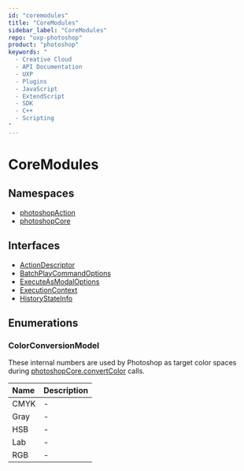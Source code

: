 ```yaml
---
id: "coremodules"
title: "CoreModules"
sidebar_label: "CoreModules"
repo: "uxp-photoshop"
product: "photoshop"
keywords: "
  - Creative Cloud
  - API Documentation
  - UXP
  - Plugins
  - JavaScript
  - ExtendScript
  - SDK
  - C++
  - Scripting
"
---
```


# CoreModules

## Namespaces

- [photoshopAction](/ps_reference/media/photoshopaction/)
- [photoshopCore](/ps_reference/media/photoshopcore/)

## Interfaces

- [ActionDescriptor](/ps_reference/interfaces/actiondescriptor/)
- [BatchPlayCommandOptions](/ps_reference/interfaces/batchplaycommandoptions/)
- [ExecuteAsModalOptions](/ps_reference/interfaces/executeasmodaloptions/)
- [ExecutionContext](/ps_reference/interfaces/executioncontext/)
- [HistoryStateInfo](/ps_reference/interfaces/historystateinfo/)

## Enumerations

### ColorConversionModel

These internal numbers are used by Photoshop as target color spaces during [photoshopCore.convertColor](/ps_reference/media/photoshopcore/#convertcolor) calls.

| Name | Description |
| :------ | :------ |
| CMYK | - |
| Gray | - |
| HSB | - |
| Lab | - |
| RGB | - |
